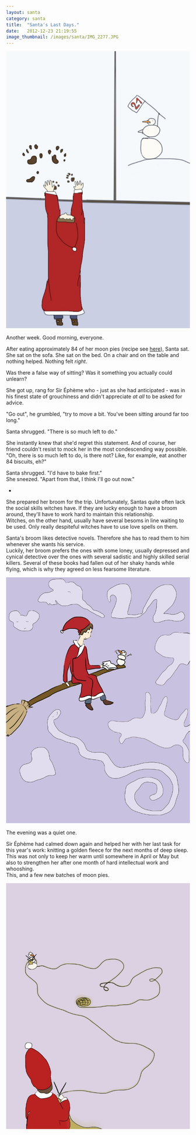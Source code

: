 ```yaml
---
layout: santa
category: santa
title:  "Santa's Last Days."
date:   2012-12-23 21:19:55
image_thumbnail: /images/santa/IMG_2277.JPG
---
```


<img src="/images/santa/IMG_2277.JPG" class="half-width left" />

Another week. Good morning, everyone.

After eating approximately 84 of her moon pies (recipe see [here][1]), Santa sat.  
She sat on the sofa. She sat on the bed. On a chair and on the table and nothing helped. Nothing felt _right_.  

Was there a false way of sitting? Was it something you actually could unlearn?


She got up, rang for Sir Éphème who - just as she had anticipated - was in his finest state of grouchiness and didn't appreciate _at all_ to be asked for advice.

"Go out", he grumbled, "try to move a bit. You've been sitting around far too long."

Santa shrugged. "There is so much left to do."

She instantly knew that she'd regret this statement. And of course, her friend couldn't resist to mock her in the most condescending way possible.  
"Oh, there is so much left to do, is there not? Like, for example, eat another 84 biscuits, eh?"  

Santa shrugged. "I'd have to bake first."   
She sneezed. "Apart from that, I think I'll go out now."

*

She prepared her broom for the trip. Unfortunately, Santas quite often lack the social skills witches have. If they are lucky enough to have a broom around, they'll have to work hard to maintain this relationship.   
Witches, on the other hand, usually have several besoms in line waiting to be used. Only really despiteful witches have to use love spells on them.  

Santa's broom likes detective novels. Therefore she has to read them to him whenever she wants his service.   
Luckily, her broom prefers the ones with some loney, usually depressed and cynical detective over the ones with several sadistic and highly skilled serial killers. Several of these books had fallen out of her shaky hands while flying, which is why they agreed on less fearsome literature.

<img src="/images/santa/IMG_0002.JPG" class="half-width right" />

The evening was a quiet one.   

Sir Éphème had calmed down again and helped her with her last task for this year's work: knitting a golden fleece for the next months of deep sleep.    
This was not only to keep her warm until somewhere in April or May but also to strengthen her after one month of hard intellectual work and whooshing.   
This, and a few new batches of moon pies.    

<img src="/images/santa/IMG_0004.JPG" class="half-width left" />
















<img src="http://vg03.met.vgwort.de/na/f6c3a778ed464cab8c14e077539096bd" width="1" height="1" alt="">







[1]: http://slightlyopaque.net/articles/santa-and-the-moon